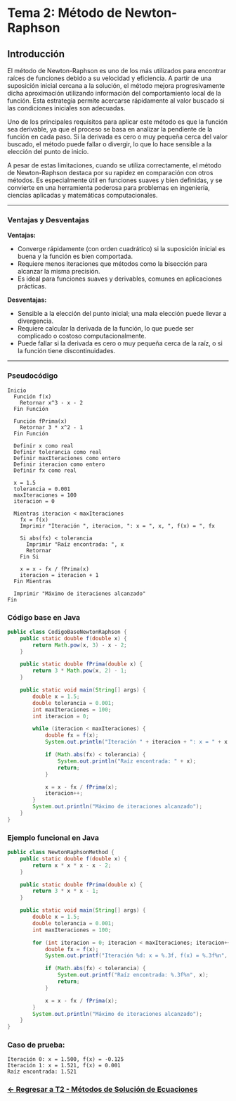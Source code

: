 # Tema 2: Método de Newton-Raphson

## Introducción

El método de Newton-Raphson es uno de los más utilizados para encontrar raíces de funciones debido a su velocidad y eficiencia. A partir de una suposición inicial cercana a la solución, el método mejora progresivamente dicha aproximación utilizando información del comportamiento local de la función. Esta estrategia permite acercarse rápidamente al valor buscado si las condiciones iniciales son adecuadas.

Uno de los principales requisitos para aplicar este método es que la función sea derivable, ya que el proceso se basa en analizar la pendiente de la función en cada paso. Si la derivada es cero o muy pequeña cerca del valor buscado, el método puede fallar o divergir, lo que lo hace sensible a la elección del punto de inicio.

A pesar de estas limitaciones, cuando se utiliza correctamente, el método de Newton-Raphson destaca por su rapidez en comparación con otros métodos. Es especialmente útil en funciones suaves y bien definidas, y se convierte en una herramienta poderosa para problemas en ingeniería, ciencias aplicadas y matemáticas computacionales.

---

### Ventajas y Desventajas

**Ventajas:**
- Converge rápidamente (con orden cuadrático) si la suposición inicial es buena y la función es bien comportada.
- Requiere menos iteraciones que métodos como la bisección para alcanzar la misma precisión.
- Es ideal para funciones suaves y derivables, comunes en aplicaciones prácticas.

**Desventajas:**
- Sensible a la elección del punto inicial; una mala elección puede llevar a divergencia.
- Requiere calcular la derivada de la función, lo que puede ser complicado o costoso computacionalmente.
- Puede fallar si la derivada es cero o muy pequeña cerca de la raíz, o si la función tiene discontinuidades.

---

### Pseudocódigo

```text
Inicio
  Función f(x)
    Retornar x^3 - x - 2
  Fin Función

  Función fPrima(x)
    Retornar 3 * x^2 - 1
  Fin Función

  Definir x como real
  Definir tolerancia como real
  Definir maxIteraciones como entero
  Definir iteracion como entero
  Definir fx como real

  x = 1.5
  tolerancia = 0.001
  maxIteraciones = 100
  iteracion = 0

  Mientras iteracion < maxIteraciones
    fx = f(x)
    Imprimir "Iteración ", iteracion, ": x = ", x, ", f(x) = ", fx

    Si abs(fx) < tolerancia
      Imprimir "Raíz encontrada: ", x
      Retornar
    Fin Si

    x = x - fx / fPrima(x)
    iteracion = iteracion + 1
  Fin Mientras

  Imprimir "Máximo de iteraciones alcanzado"
Fin
```

### Código base en Java

```java
public class CodigoBaseNewtonRaphson {
    public static double f(double x) {
        return Math.pow(x, 3) - x - 2;
    }

    public static double fPrima(double x) {
        return 3 * Math.pow(x, 2) - 1;
    }

    public static void main(String[] args) {
        double x = 1.5;
        double tolerancia = 0.001;
        int maxIteraciones = 100;
        int iteracion = 0;

        while (iteracion < maxIteraciones) {
            double fx = f(x);
            System.out.println("Iteración " + iteracion + ": x = " + x + ", f(x) = " + fx);

            if (Math.abs(fx) < tolerancia) {
                System.out.println("Raíz encontrada: " + x);
                return;
            }

            x = x - fx / fPrima(x);
            iteracion++;
        }
        System.out.println("Máximo de iteraciones alcanzado");
    }
}
```

### Ejemplo funcional en Java

```java
public class NewtonRaphsonMethod {
    public static double f(double x) {
        return x * x * x - x - 2;
    }

    public static double fPrima(double x) {
        return 3 * x * x - 1;
    }

    public static void main(String[] args) {
        double x = 1.5;
        double tolerancia = 0.001;
        int maxIteraciones = 100;

        for (int iteracion = 0; iteracion < maxIteraciones; iteracion++) {
            double fx = f(x);
            System.out.printf("Iteración %d: x = %.3f, f(x) = %.3f%n", iteracion, x, fx);

            if (Math.abs(fx) < tolerancia) {
                System.out.printf("Raíz encontrada: %.3f%n", x);
                return;
            }

            x = x - fx / fPrima(x);
        }
        System.out.println("Máximo de iteraciones alcanzado");
    }
}
```

### Caso de prueba:

```text
Iteración 0: x = 1.500, f(x) = -0.125
Iteración 1: x = 1.521, f(x) = 0.001
Raíz encontrada: 1.521
```
### [<- Regresar a T2 - Métodos de Solución de Ecuaciones ](https://github.com/Yayackie/Trabajos_Metodos-Numericos/blob/main/T2%20-%20M%C3%A9todos%20de%20Soluci%C3%B3n%20de%20Ecuaciones/Introducci%C3%B3n%20a%20los%20M%C3%A9todos%20de%20Soluci%C3%B3n%20de%20Ecuaciones.md)
